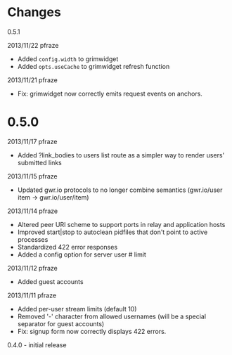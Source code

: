 Changes
=======
0.5.1

2013/11/22 pfraze

 - Added `config.width` to grimwidget
 - Added `opts.useCache` to grimwidget refresh function


2013/11/21 pfraze

 - Fix: grimwidget now correctly emits request events on anchors.


0.5.0
=====

2013/11/17 pfraze

 - Added ?link_bodies to users list route as a simpler way to render users' submitted links


2013/11/15 pfraze

 - Updated gwr.io protocols to no longer combine semantics (gwr.io/user item -> gwr.io/user/item)


2013/11/14 pfraze

 - Altered peer URI scheme to support ports in relay and application hosts
 - Improved start|stop to autoclean pidfiles that don't point to active processes
 - Standardized 422 error responses
 - Added a config option for server user # limit


2013/11/12 pfraze

 - Added guest accounts


2013/11/11 pfraze

 - Added per-user stream limits (default 10)
 - Removed '-' character from allowed usernames (will be a special separator for guest accounts)
 - Fix: signup form now correctly displays 422 errors.


0.4.0 - initial release